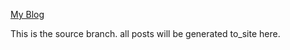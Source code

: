 [My Blog](http://colinxy.github.io)

This is the source branch. all posts will be generated to_site here.
